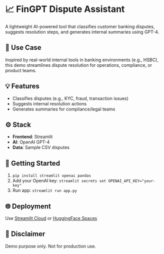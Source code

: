 # 📈 FinGPT Dispute Assistant

A lightweight AI-powered tool that classifies customer banking disputes, suggests resolution steps, and generates internal summaries using GPT-4.

## 🔄 Use Case
Inspired by real-world internal tools in banking environments (e.g., HSBC), this demo streamlines dispute resolution for operations, compliance, or product teams.

## 💡 Features
- Classifies disputes (e.g., KYC, fraud, transaction issues)
- Suggests internal resolution actions
- Generates summaries for compliance/legal teams

## ⚙️ Stack
- **Frontend**: Streamlit
- **AI**: OpenAI GPT-4
- **Data**: Sample CSV disputes

## 🚀 Getting Started
1. `pip install streamlit openai pandas`
2. Add your OpenAI key: `streamlit secrets set OPENAI_API_KEY="your-key"`
3. Run app: `streamlit run app.py`

## 🌐 Deployment
Use [Streamlit Cloud](https://streamlit.io/cloud) or [HuggingFace Spaces](https://huggingface.co/spaces)

## 🛑 Disclaimer
Demo purpose only. Not for production use.
